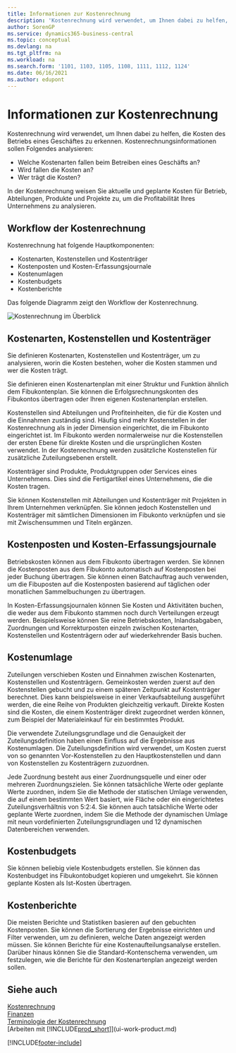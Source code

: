 ```yaml
---
title: Informationen zur Kostenrechnung
description: 'Kostenrechnung wird verwendet, um Ihnen dabei zu helfen, die Kosten des Betriebs eines Geschäftes zu erkennen. Die Kostenrechnung dient dazu, verschiedene Sachverhalte zu analysieren.'
author: SorenGP
ms.service: dynamics365-business-central
ms.topic: conceptual
ms.devlang: na
ms.tgt_pltfrm: na
ms.workload: na
ms.search.form: '1101, 1103, 1105, 1108, 1111, 1112, 1124'
ms.date: 06/16/2021
ms.author: edupont
---
```

# <a name="about-cost-accounting"></a>Informationen zur Kostenrechnung
Kostenrechnung wird verwendet, um Ihnen dabei zu helfen, die Kosten des Betriebs eines Geschäftes zu erkennen. Kostenrechnungsinformationen sollen Folgendes analysieren:  

-   Welche Kostenarten fallen beim Betreiben eines Geschäfts an?  
-   Wird fallen die Kosten an?  
-   Wer trägt die Kosten?  

In der Kostenrechnung weisen Sie aktuelle und geplante Kosten für Betrieb, Abteilungen, Produkte und Projekte zu, um die Profitabilität Ihres Unternehmens zu analysieren.  

## <a name="workflow-in-cost-accounting"></a>Workflow der Kostenrechnung  
Kostenrechnung hat folgende Hauptkomponenten:  

-   Kostenarten, Kostenstellen und Kostenträger  
-   Kostenposten und Kosten-Erfassungsjournale  
-   Kostenumlagen  
-   Kostenbudgets
-   Kostenberichte  

Das folgende Diagramm zeigt den Workflow der Kostenrechnung.  

![Kostenrechnung im Überblick](media/costaccountingoverview.png "CostAccountingOverview")  

## <a name="cost-types-cost-centers-and-cost-objects"></a>Kostenarten, Kostenstellen und Kostenträger  
Sie definieren Kostenarten, Kostenstellen und Kostenträger, um zu analysieren, worin die Kosten bestehen, woher die Kosten stammen und wer die Kosten trägt.  

Sie definieren einen Kostenartenplan mit einer Struktur und Funktion ähnlich dem Fibukontenplan. Sie können die Erfolgsrechnungskonten des Fibukontos übertragen oder Ihren eigenen Kostenartenplan erstellen.  

Kostenstellen sind Abteilungen und Profiteinheiten, die für die Kosten und die Einnahmen zuständig sind. Häufig sind mehr Kostenstellen in der Kostenrechnung als in jeder Dimension eingerichtet, die im Fibukonto eingerichtet ist. Im Fibukonto werden normalerweise nur die Kostenstellen der ersten Ebene für direkte Kosten und die ursprünglichen Kosten verwendet. In der Kostenrechnung werden zusätzliche Kostenstellen für zusätzliche Zuteilungsebenen erstellt.  

Kostenträger sind Produkte, Produktgruppen oder Services eines Unternehmens. Dies sind die Fertigartikel eines Unternehmens, die die Kosten tragen.  

Sie können Kostenstellen mit Abteilungen und Kostenträger mit Projekten in Ihrem Unternehmen verknüpfen. Sie können jedoch Kostenstellen und Kostenträger mit sämtlichen Dimensionen im Fibukonto verknüpfen und sie mit Zwischensummen und Titeln ergänzen.  

## <a name="cost-entries-and-cost-journals"></a>Kostenposten und Kosten-Erfassungsjournale  
Betriebskosten können aus dem Fibukonto übertragen werden. Sie können die Kostenposten aus dem Fibukonto automatisch auf Kostenposten bei jeder Buchung übertragen. Sie können einen Batchauftrag auch verwenden, um die Fibuposten auf die Kostenposten basierend auf täglichen oder monatlichen Sammelbuchungen zu übertragen.  

In Kosten-Erfassungsjournalen können Sie Kosten und Aktivitäten buchen, die weder aus dem Fibukonto stammen noch durch Verteilungen erzeugt werden. Beispielsweise können Sie reine Betriebskosten, Inlandsabgaben, Zuordnungen und Korrekturposten einzeln zwischen Kostenarten, Kostenstellen und Kostenträgern oder auf wiederkehrender Basis buchen.  

## <a name="cost-allocations"></a>Kostenumlage  
Zuteilungen verschieben Kosten und Einnahmen zwischen Kostenarten, Kostenstellen und Kostenträgern. Gemeinkosten werden zuerst auf den Kostenstellen gebucht und zu einem späteren Zeitpunkt auf Kostenträger berechnet. Dies kann beispielsweise in einer Verkaufsabteilung ausgeführt werden, die eine Reihe von Produkten gleichzeitig verkauft. Direkte Kosten sind die Kosten, die einem Kostenträger direkt zugeordnet werden können, zum Beispiel der Materialeinkauf für ein bestimmtes Produkt.  

Die verwendete Zuteilungsgrundlage und die Genauigkeit der Zuteilungsdefinition haben einen Einfluss auf die Ergebnisse aus Kostenumlagen. Die Zuteilungsdefinition wird verwendet, um Kosten zuerst von so genannten Vor-Kostenstellen zu den Hauptkostenstellen und dann von Kostenstellen zu Kostenträgern zuzuordnen.  

Jede Zuordnung besteht aus einer Zuordnungsquelle und einer oder mehreren Zuordnungszielen. Sie können tatsächliche Werte oder geplante Werte zuordnen, indem Sie die Methode der statischen Umlage verwenden, die auf einem bestimmten Wert basiert, wie Fläche oder ein eingerichtetes Zuteilungsverhältnis von 5:2:4. Sie können auch tatsächliche Werte oder geplante Werte zuordnen, indem Sie die Methode der dynamischen Umlage mit neun vordefinierten Zuteilungsgrundlagen und 12 dynamischen Datenbereichen verwenden.  

## <a name="cost-budgets"></a>Kostenbudgets  
Sie können beliebig viele Kostenbudgets erstellen. Sie können das Kostenbudget ins Fibukontobudget kopieren und umgekehrt. Sie können geplante Kosten als Ist-Kosten übertragen.  

## <a name="cost-reporting"></a>Kostenberichte  
Die meisten Berichte und Statistiken basieren auf den gebuchten Kostenposten. Sie können die Sortierung der Ergebnisse einrichten und Filter verwenden, um zu definieren, welche Daten angezeigt werden müssen. Sie können Berichte für eine Kostenaufteilungsanalyse erstellen. Darüber hinaus können Sie die Standard-Kontenschema verwenden, um festzulegen, wie die Berichte für den Kostenartenplan angezeigt werden sollen.  

## <a name="see-also"></a>Siehe auch  
 [Kostenrechnung](finance-manage-cost-accounting.md)  
 [Finanzen](finance.md)   
 [Terminologie der Kostenrechnung](finance-terminology-in-cost-accounting.md)  
 [Arbeiten mit [!INCLUDE[prod_short](includes/prod_short.md)]](ui-work-product.md)


[!INCLUDE[footer-include](includes/footer-banner.md)]